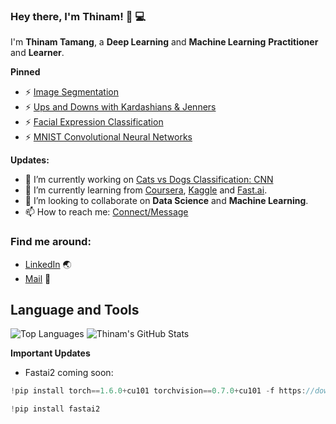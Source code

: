 ### Hey there, I'm __Thinam__! 👋 :computer:


I'm **Thinam Tamang**, a **Deep Learning** and **Machine Learning** **Practitioner** and **Learner**.

**Pinned**
- ⚡ [Image Segmentation](https://github.com/ThinamXx/ImageSegmentation-with-CamVid.git)
- ⚡ [Ups and Downs with Kardashians & Jenners](https://github.com/ThinamXx/UpsandDowns-with-Kardashians.git)
- ⚡ [Facial Expression Classification](https://github.com/ThinamXx/Facial-Expression-Classification.git)
- ⚡ [MNIST Convolutional Neural Networks](https://github.com/ThinamXx/MNIST-CNN.git)

**Updates:**
- 🔭 I’m currently working on [Cats vs Dogs Classification: CNN](https://github.com/ThinamXx/Cats.vs.Dogs_Classification.git)
- 🌱 I’m currently learning from [Coursera](https://www.coursera.org/), [Kaggle](https://www.kaggle.com/) and [Fast.ai](https://course.fast.ai/#).
- 👯 I’m looking to collaborate on **Data Science** and **Machine Learning**.
- 📫 How to reach me: [Connect/Message](https://www.linkedin.com/in/thinam-tamang-3b12831a2/)


### Find me around:
- [LinkedIn](https://www.linkedin.com/in/thinam-tamang-3b12831a2/) :earth_asia:
- [Mail](https://www.linkedin.com/in/thinam-tamang-3b12831a2/) :email:

## **Language and Tools**
![Top Languages](https://github-readme-stats.vercel.app/api/top-langs/?username=ThinamXx&theme=radical)
![Thinam's GitHub Stats](https://github-readme-stats.vercel.app/api?username=ThinamXx&hide=prs,issues,contribs?username=ThinamXx&count_private=true?username=ThinamXx&show_icons=true&theme=radical)

**Important Updates**
- Fastai2 coming soon:

```javascript
!pip install torch==1.6.0+cu101 torchvision==0.7.0+cu101 -f https://download.pytorch.org/whl/torch_stable.html
```

```javascript
!pip install fastai2
```

<!--
**ThinamXx/ThinamXx** is a ✨ _special_ ✨ repository because its `README.md` (this file) appears on your GitHub profile.

Here are some ideas to get you started:

- 🔭 I’m currently working on ...
- 🌱 I’m currently learning ...
- 👯 I’m looking to collaborate on ...
- 🤔 I’m looking for help with ...
- 💬 Ask me about ...
- 📫 How to reach me: ...
- 😄 Pronouns: ...
- ⚡ Fun fact: ...
-->
